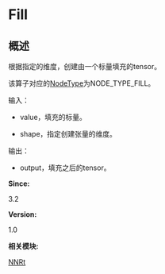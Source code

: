 # Fill


## 概述

根据指定的维度，创建由一个标量填充的tensor。

该算子对应的[NodeType](_n_n_rt.md#nodetype)为NODE_TYPE_FILL。

输入：

- value，填充的标量。

- shape，指定创建张量的维度。

输出：

- output，填充之后的tensor。

**Since:**

3.2

**Version:**

1.0

**相关模块:**

[NNRt](_n_n_rt.md)
